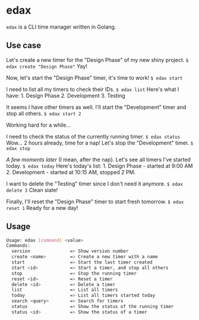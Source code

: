 # edax

`edax` is a CLI time manager written in Golang.

## Use case

Let's create a new timer for the "Design Phase" of my new shiny project. `$ edax create "Design Phase"` Yay!

Now, let's start the "Design Phase" timer, it's time to work! `$ edax start`

I need to list all my timers to check their IDs. `$ edax list` Here's what I have: 1. Design Phase 2. Development 3. Testing

It seems I have other timers as well. I'll start the "Development" timer and stop all others. `$ edax start 2`

Working hard for a while...

I need to check the status of the currently running timer. `$ edax status` Wow... 2 hours already, time for a nap! Let's stop the "Development" timer. `$ edax stop`

_A few moments later_ (I mean, after the nap). Let's see all timers I've started today. `$ edax today` Here's today's list: 1. Design Phase - started at 9:00 AM 2. Development - started at 10:15 AM, stopped 2 PM.

I want to delete the "Testing" timer since I don't need it anymore. `$ edax delete 3` Clean slate!

Finally, I'll reset the "Design Phase" timer to start fresh tomorrow. `$ edax reset 1` Ready for a new day!

## Usage

``` sh
Usage: edax [command] <value>
Commands:
  version               => Show version number
  create <name>         => Create a new timer with a name
  start                 => Start the last timer created
  start <id>            => Start a timer, and stop all others
  stop                  => Stop the running timer
  reset <id>            => Reset a timer
  delete <id>           => Delete a timer
  list                  => List all timers
  today                 => List all timers started today
  search <query>        => Search for timers
  status                => Show the status of the running timer
  status <id>           => Show the status of a timer
```
